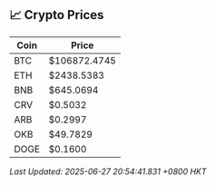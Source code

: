 ## 📈 Crypto Prices

| Coin | Price |
| ---- | ----- |
| BTC | $106872.4745 |
| ETH | $2438.5383 |
| BNB | $645.0694 |
| CRV | $0.5032 |
| ARB | $0.2997 |
| OKB | $49.7829 |
| DOGE | $0.1600 |

_Last Updated: 2025-06-27 20:54:41.831 +0800 HKT_